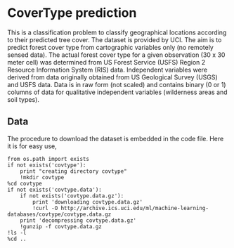 # CoverType prediction

This is a classification problem to classify geographical locations according to their predicted tree cover. The dataset is provided by UCI. The aim is to predict forest cover type from cartographic variables only (no remotely sensed data). The actual forest cover type for a given observation (30 x 30 meter cell) was determined from US Forest Service (USFS) Region 2 Resource Information System (RIS) data. Independent variables were derived from data originally obtained from US Geological Survey (USGS) and USFS data. Data is in raw form (not scaled) and contains binary (0 or 1) columns of data for qualitative independent variables (wilderness areas and soil types). 

## Data

The procedure to download the dataset is embedded in the code file.
Here it is for easy use,

```
from os.path import exists
if not exists('covtype'):
    print "creating directory covtype"
    !mkdir covtype
%cd covtype
if not exists('covtype.data'):
    if not exists('covtype.data.gz'):
        print 'downloading covtype.data.gz'
        !curl -O http://archive.ics.uci.edu/ml/machine-learning-databases/covtype/covtype.data.gz
    print 'decompressing covtype.data.gz'
    !gunzip -f covtype.data.gz
!ls -l
%cd ..
```

